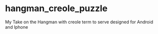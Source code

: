 hangman_creole_puzzle
=====================

My Take on the Hangman with creole term to serve designed for Android and Iphone
